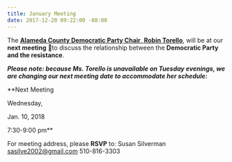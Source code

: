 ```yaml
---
title: January Meeting
date: 2017-12-20 09:22:00 -08:00
---
```


The [**Alameda County Democratic Party Chair**,  **Robin Torello**](https://www.cadem.org/our-party/our-county-committees), will be at our **next meeting** 👏to discuss the relationship between the **Democratic Party and the resistance**. 

***Please note:  because Ms. Torello is unavailable on Tuesday evenings, we are changing our next meeting date to accommodate her schedule:***

**Next Meeting

Wednesday,

Jan. 10, 2018

7:30-9:00 pm**

For meeting address,
please **RSVP** to:
Susan Silverman
sasilve2002@gmail.com
510-816-3303